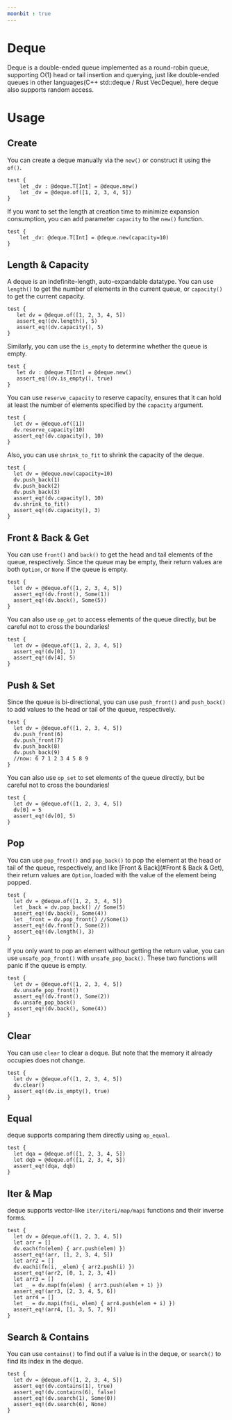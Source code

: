 ```yaml
---
moonbit : true
---
```


# Deque

Deque is a double-ended queue implemented as a round-robin queue, supporting O(1) head or tail insertion and querying, just like double-ended queues in other languages(C++ std::deque / Rust VecDeque), here deque also supports random access.

# Usage

## Create

You can create a deque manually via the `new()` or construct it using the `of()`.

```moonbit
test {
    let _dv : @deque.T[Int] = @deque.new()
    let _dv = @deque.of([1, 2, 3, 4, 5])
}
```

If you want to set the length at creation time to minimize expansion consumption, you can add parameter `capacity` to the `new()` function.

```moonbit
test {
    let _dv: @deque.T[Int] = @deque.new(capacity=10)
}
```

## Length & Capacity

A deque is an indefinite-length, auto-expandable datatype. You can use `length()` to get the number of elements in the current queue, or `capacity()` to get the current capacity.

```moonbit
test {
   let dv = @deque.of([1, 2, 3, 4, 5])
   assert_eq!(dv.length(), 5)
   assert_eq!(dv.capacity(), 5)
}
```
Similarly, you can use the `is_empty` to determine whether the queue is empty.

```moonbit
test {
   let dv : @deque.T[Int] = @deque.new()
   assert_eq!(dv.is_empty(), true)
}
```
You can use `reserve_capacity` to reserve capacity, ensures that it can hold at least the number of elements
specified by the `capacity` argument.

```moonbit
test {
  let dv = @deque.of([1])
  dv.reserve_capacity(10)
  assert_eq!(dv.capacity(), 10)
}
```

Also, you can use `shrink_to_fit` to shrink the capacity of the deque.

```moonbit
test {
  let dv = @deque.new(capacity=10)
  dv.push_back(1)
  dv.push_back(2)
  dv.push_back(3)
  assert_eq!(dv.capacity(), 10)
  dv.shrink_to_fit()
  assert_eq!(dv.capacity(), 3)
}
```

## Front & Back & Get

You can use `front()` and `back()` to get the head and tail elements of the queue, respectively. Since the queue may be empty, their return values are both `Option`, or `None` if the queue is empty.

```moonbit
test {
  let dv = @deque.of([1, 2, 3, 4, 5])
  assert_eq!(dv.front(), Some(1))
  assert_eq!(dv.back(), Some(5))
}
```

You can also use `op_get` to access elements of the queue directly, but be careful not to cross the boundaries!

```moonbit
test {
  let dv = @deque.of([1, 2, 3, 4, 5])
  assert_eq!(dv[0], 1)
  assert_eq!(dv[4], 5)
}
```

## Push & Set

Since the queue is bi-directional, you can use `push_front()` and `push_back()` to add values to the head or tail of the queue, respectively.

```moonbit
test {
  let dv = @deque.of([1, 2, 3, 4, 5])
  dv.push_front(6)
  dv.push_front(7)
  dv.push_back(8)
  dv.push_back(9)
  //now: 6 7 1 2 3 4 5 8 9
}
```

You can also use `op_set` to set elements of the queue directly, but be careful not to cross the boundaries!

```moonbit
test {
  let dv = @deque.of([1, 2, 3, 4, 5])
  dv[0] = 5
  assert_eq!(dv[0], 5)
}
```

## Pop

You can use `pop_front()` and `pop_back()` to pop the element at the head or tail of the queue, respectively, and like [Front & Back](#Front & Back & Get), their return values are `Option`, loaded with the value of the element being popped.

```moonbit
test {
  let dv = @deque.of([1, 2, 3, 4, 5])
  let _back = dv.pop_back() // Some(5)
  assert_eq!(dv.back(), Some(4))
  let _front = dv.pop_front() //Some(1)
  assert_eq!(dv.front(), Some(2))
  assert_eq!(dv.length(), 3)
}
```    
If you only want to pop an element without getting the return value, you can use `unsafe_pop_front()` with `unsafe_pop_back()`. These two functions will panic if the queue is empty.

```moonbit
test {
  let dv = @deque.of([1, 2, 3, 4, 5])
  dv.unsafe_pop_front()
  assert_eq!(dv.front(), Some(2))
  dv.unsafe_pop_back()
  assert_eq!(dv.back(), Some(4))
}
```

## Clear

You can use `clear` to clear a deque. But note that the memory it already occupies does not change.

```moonbit
test {
  let dv = @deque.of([1, 2, 3, 4, 5])
  dv.clear()
  assert_eq!(dv.is_empty(), true)
}
```

## Equal

deque supports comparing them directly using `op_equal`.

```moonbit
test {
  let dqa = @deque.of([1, 2, 3, 4, 5])
  let dqb = @deque.of([1, 2, 3, 4, 5])
  assert_eq!(dqa, dqb)
}
```

## Iter & Map

deque supports vector-like `iter/iteri/map/mapi` functions and their inverse forms.

```moonbit
test {
  let dv = @deque.of([1, 2, 3, 4, 5])
  let arr = []
  dv.each(fn(elem) { arr.push(elem) })
  assert_eq!(arr, [1, 2, 3, 4, 5])
  let arr2 = []
  dv.eachi(fn(i, _elem) { arr2.push(i) })
  assert_eq!(arr2, [0, 1, 2, 3, 4])
  let arr3 = []
  let _ = dv.map(fn(elem) { arr3.push(elem + 1) })
  assert_eq!(arr3, [2, 3, 4, 5, 6])
  let arr4 = []
  let _ = dv.mapi(fn(i, elem) { arr4.push(elem + i) })
  assert_eq!(arr4, [1, 3, 5, 7, 9])
}
```

## Search & Contains

You can use `contains()` to find out if a value is in the deque, or `search()` to find its index in the deque.

```moonbit
test {
  let dv = @deque.of([1, 2, 3, 4, 5])
  assert_eq!(dv.contains(1), true)
  assert_eq!(dv.contains(6), false)
  assert_eq!(dv.search(1), Some(0))
  assert_eq!(dv.search(6), None)
}
```
